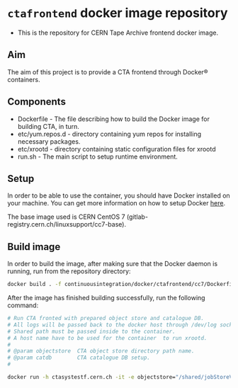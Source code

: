 # `ctafrontend` docker image repository
  - This is the repository for CERN Tape Archive frontend docker image.


## Aim

The aim of this project is to provide a CTA frontend through Docker® containers.

## Components

* Dockerfile      - The file describing how to build the Docker image for building CTA, in turn.
* etc/yum.repos.d - directory containing yum repos for installing necessary packages.
* etc/xrootd      - directory containing static configuration files for xrootd 
* run.sh          - The main script to setup runtime environment.

## Setup

In order to be able to use the container, you should have Docker installed on your machine. You can get more information on how to setup Docker [here](https://docs.docker.com/linux/).

The base image used is CERN CentOS 7 (gitlab-registry.cern.ch/linuxsupport/cc7-base).

## Build image

In order to build the image, after making sure that the Docker daemon is running, run from the repository directory:

```bash
docker build . -f continuousintegration/docker/ctafrontend/cc7/Dockerfile -t ctageneric:${image_tag}
```

After the image has finished building successfully, run the following command:

```bash
# Run CTA fronted with prepared object store and catalogue DB. 
# All logs will be passed back to the docker host through /dev/log socket. 
# Shared path must be passed inside to the container.
# A host name have to be used for the container  to run xrootd.
#
# @param objectstore  CTA object store directory path name.
# @param catdb        CTA catalogue DB setup.
#

docker run -h ctasystestf.cern.ch -it -e objectstore="/shared/jobStoreVFS1FlpYW" -e catdb="sqlite:/shared/sqliteDb/db" -v /dev/log:/dev/log -v /opt/cta/docker:/shared ctafrontend-cc7
```

